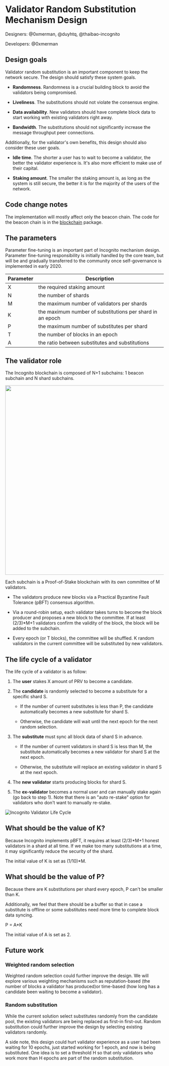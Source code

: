 # Validator Random Substitution Mechanism Design

Designers: @0xmerman, @duyhtq, @thaibao-incognito

Developers: @0xmerman

## Design goals

Validator random substitution is an important component to keep the network secure. The design should satisfy these system goals.

* **Randomness**. Randomness is a crucial building block to avoid the validators being compromised.

* **Liveliness**. The substitutions should not violate the consensus engine.

* **Data availability**. New validators should have complete block data to start working with existing validators right away.

* **Bandwidth**.  The substitutions should not significantly increase the message throughput peer connections.

Additionally, for the validator's own benefits, this design should also consider these user goals.

* **Idle time**. The shorter a user has to wait to become a validator, the better the validator experience is. It's also more efficient to make use of their capital.

* **Staking amount**. The smaller the staking amount is, as long as the system is still secure, the better it is for the majority of the users of the network.

## Code change notes

The implementation will mostly affect only the beacon chain. The code for the beacon chain is in the [blockchain](https://github.com/incognitochain/incognito-chain/tree/master/blockchain) package.

## The parameters

Parameter fine-tuning is an important part of Incognito mechanism design. Parameter fine-tuning responsibility is initially handled by the core team, but will be and gradually transferred to the community once self-governance is implemented in early 2020.

| Parameter | Description |
| --------- | ----------- |
| X       | the required staking amount |
| N       | the number of shards |
| M       | the maximum number of validators per shards |
| K       | the maximum number of substitutions per shard in an epoch |
| P       | the maximum number of substitutes per shard |
| T       | the number of blocks in an epoch |
| A       | the ratio between substitutes and substitutions |

## The validator role

The Incognito blockchain is composed of N+1 subchains: 1 beacon subchain and N shard subchains.

<img src="https://i.postimg.cc/nrvqWYzz/0-Lrtbq-R3rm-Laured-N.png" width=600>

Each subchain is a Proof-of-Stake blockchain with its own committee of M validators.

* The validators produce new blocks via a Practical Byzantine Fault Tolerance (pBFT) consensus algorithm.

* Via a round-robin setup, each validator takes turns to become the block producer and proposes a new block to the committee. If at least (2/3)*M+1 validators confirm the validity of the block, the block will be added to the subchain.

* Every epoch (or T blocks), the committee will be shuffled. K random validators in the current committee will be substituted by new validators.

## The life cycle of a validator

The life cycle of a validator is as follow:

1. The **user** stakes X amount of PRV to become a candidate.

2. The **candidate** is randomly selected to become a substitute for a specific shard S.

   * If the number of current substitutes is less than P, the candidate automatically becomes a new substitute for shard S.

   * Otherwise, the candidate will wait until the next epoch for the next random selection.

3. The **substitute** must sync all block data of shard S in advance.

   * If the number of current validators in shard S is less than M, the substitute automatically becomes a new validator for shard S at the next epoch.

   * Otherwise, the substitute will replace an existing validator in shard S at the next epoch.

4. The **new validator** starts producing blocks for shard S.

5. The **ex-validator** becomes a normal user and can manually stake again (go back to step 1). Note that there is an "auto re-stake" option for validators who don't want to manually re-stake.

![Incognito Validator Life Cycle](https://i.postimg.cc/KcCZ1cVf/image.png)

## What should be the value of K?

Because Incognito implements pBFT, it requires at least (2/3)*M+1 honest validators in a shard at all time. If we make too many substitutions at a time, it may significantly reduce the security of the shard.

The initial value of K is set as (1/10)*M.

## What should be the value of P?

Because there are K substitutions per shard every epoch, P can't be smaller than K.

Additionally, we feel that there should be a buffer so that in case a substitute is offline or some substitutes need more time to complete block data syncing.

P = A*K

The initial value of A is set as 2.

## Future work

### Weighted random selection

Weighted random selection could further improve the design. We will explore various weighting mechanisms such as reputation-based (the number of blocks a validator has produced)or time-based (how long has a candidate been waiting to become a validator).

### Random substitution

While the current solution select substitutes randomly from the candidate pool, the existing validators are being replaced as first-in first-out. Random substitution could further improve the design by selecting existing validators randomly.

A side note, this design could hurt validator experience as a user had been waiting for 10 epochs, just started working for 1 epoch, and now is being substituted. One idea is to set a threshold H so that only validators who work more than H epochs are part of the random substitution.
